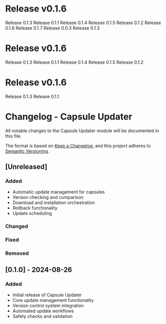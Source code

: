 # Release v0.1.6


Release 0.1.3
Release 0.1.1
Release 0.1.4
Release 0.1.5
Release 0.1.2
Release 0.1.6
Release 0.1.7
Release 0.0.3
Release 0.1.3
# Release v0.1.6


Release 0.1.3
Release 0.1.1
Release 0.1.4
Release 0.1.5
Release 0.1.2
# Release v0.1.6


Release 0.1.3
Release 0.1.1
# Changelog - Capsule Updater

All notable changes to the Capsule Updater module will be documented in this file.

The format is based on [Keep a Changelog](https://keepachangelog.com/en/1.0.0/),
and this project adheres to [Semantic Versioning](https://semver.org/spec/v2.0.0.html).

## [Unreleased]

### Added
- Automatic update management for capsules
- Version checking and comparison
- Download and installation orchestration
- Rollback functionality
- Update scheduling

### Changed

### Fixed

### Removed

## [0.1.0] - 2024-08-26

### Added
- Initial release of Capsule Updater
- Core update management functionality
- Version control system integration
- Automated update workflows
- Safety checks and validation